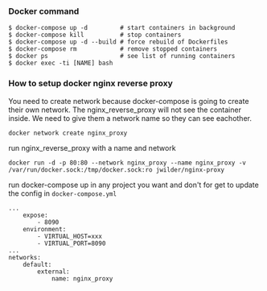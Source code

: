 ### Docker command

```
$ docker-compose up -d         # start containers in background
$ docker-compose kill          # stop containers
$ docker-compose up -d --build # force rebuild of Dockerfiles
$ docker-compose rm            # remove stopped containers
$ docker ps                    # see list of running containers
$ docker exec -ti [NAME] bash
```

### How to setup docker nginx reverse proxy

You need to create network because docker-compose is going to create their own network. The nginx_reverse_proxy will not see the container inside. We need to give them a network name so they can see eachother.

`docker network create nginx_proxy`

run nginx_reverse_proxy with a name and network

`docker run -d -p 80:80 --network nginx_proxy --name nginx_proxy -v /var/run/docker.sock:/tmp/docker.sock:ro jwilder/nginx-proxy`

run docker-compose up in any project you want and don't for get to update the config in `docker-compose.yml`  

```
...
    expose:
        - 8090
    environment:
        - VIRTUAL_HOST=xxx
        - VIRTUAL_PORT=8090
...
networks:
    default:
        external:
            name: nginx_proxy
```
